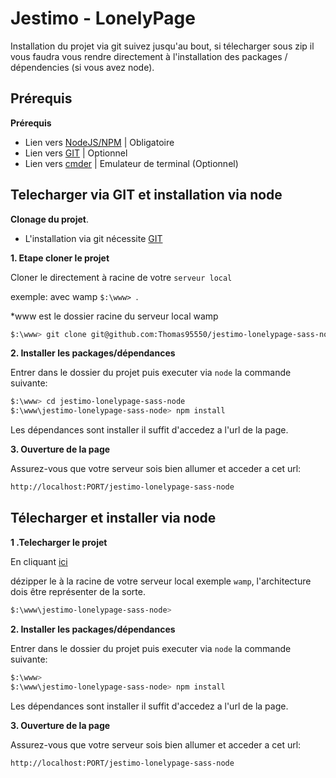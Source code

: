 Jestimo - LonelyPage
======================

Installation du projet via git suivez jusqu'au bout, si télecharger sous zip il vous faudra vous rendre directement à l'installation des packages / dépendencies (si vous avez node).

Prérequis
-----------

**Prérequis**
- Lien vers [NodeJS/NPM](https://nodejs.org/en/) | Obligatoire
- Lien vers [GIT](https://git-scm.com/downloads) | Optionnel
- Lien vers [cmder](http://cmder.net/) | Emulateur de terminal (Optionnel)

Telecharger via GIT et installation via node
--------------------
**Clonage du projet**.

- L'installation via git nécessite [GIT](https://git-scm.com/downloads) 
 
**1. Etape cloner le projet**
 
Cloner le directement à racine de votre `serveur local` 

exemple: avec wamp ``$:\www> ``. 

*www est le dossier racine du serveur local wamp
```bash
$:\www> git clone git@github.com:Thomas95550/jestimo-lonelypage-sass-node.git
```

**2. Installer les packages/dépendances** 

Entrer dans le dossier du projet puis executer via `node` la commande suivante:

```bash
$:\www> cd jestimo-lonelypage-sass-node
$:\www\jestimo-lonelypage-sass-node> npm install
```

Les dépendances sont installer il suffit d'accedez a l'url de la page.

**3. Ouverture de la page**

Assurez-vous que votre serveur sois bien allumer et acceder a cet url:
```bash
http://localhost:PORT/jestimo-lonelypage-sass-node
```

Télecharger et installer via node
---------------------------------

**1 .Telecharger le projet**

En cliquant  [ici](https://github.com/Thomas95550/jestimo-lonelypage-sass-node/archive/master.zip)

dézipper le à la racine de votre serveur local exemple `wamp`, l'architecture dois être représenter de la sorte.
```bash
$:\www\jestimo-lonelypage-sass-node>
```

**2. Installer les packages/dépendances** 

Entrer dans le dossier du projet puis executer via `node` la commande suivante:

```bash
$:\www>
$:\www\jestimo-lonelypage-sass-node> npm install
```

Les dépendances sont installer il suffit d'accedez a l'url de la page.


**3. Ouverture de la page**

Assurez-vous que votre serveur sois bien allumer et acceder a cet url:
```bash
http://localhost:PORT/jestimo-lonelypage-sass-node
```